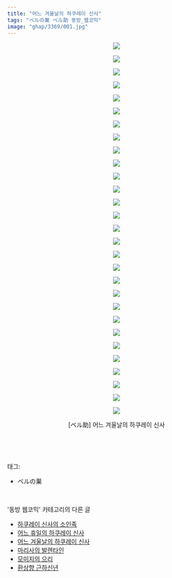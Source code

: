 ```yaml
---
title: "어느 겨울날의 하쿠레이 신사"
tags: "ベルの巣 ベル助 동방_웹코믹"
image: "ghap/3369/001.jpg"
---
```

<div class="article">
<p style="text-align: center; clear: none; float: none;"><img src="{{ site.nasurl }}/ghap/3369/001.jpg"/></p>
<p style="text-align: center; clear: none; float: none;"><img src="{{ site.nasurl }}/ghap/3369/002.jpg"/></p>
<p style="text-align: center; clear: none; float: none;"><img src="{{ site.nasurl }}/ghap/3369/003.jpg"/></p>
<p style="text-align: center; clear: none; float: none;"><img src="{{ site.nasurl }}/ghap/3369/004.jpg"/></p>
<p style="text-align: center; clear: none; float: none;"><img src="{{ site.nasurl }}/ghap/3369/005.jpg"/></p>
<p style="text-align: center; clear: none; float: none;"><img src="{{ site.nasurl }}/ghap/3369/006.jpg"/></p>
<p style="text-align: center; clear: none; float: none;"><img src="{{ site.nasurl }}/ghap/3369/007.jpg"/></p>
<p style="text-align: center; clear: none; float: none;"><img src="{{ site.nasurl }}/ghap/3369/008.jpg"/></p>
<p style="text-align: center; clear: none; float: none;"><img src="{{ site.nasurl }}/ghap/3369/009.jpg"/></p>
<p style="text-align: center; clear: none; float: none;"><img src="{{ site.nasurl }}/ghap/3369/010.jpg"/></p>
<p style="text-align: center; clear: none; float: none;"><img src="{{ site.nasurl }}/ghap/3369/011.jpg"/></p>
<p style="text-align: center; clear: none; float: none;"><img src="{{ site.nasurl }}/ghap/3369/012.jpg"/></p>
<p style="text-align: center; clear: none; float: none;"><img src="{{ site.nasurl }}/ghap/3369/013.jpg"/></p>
<p style="text-align: center; clear: none; float: none;"><img src="{{ site.nasurl }}/ghap/3369/014.jpg"/></p>
<p style="text-align: center; clear: none; float: none;"><img src="{{ site.nasurl }}/ghap/3369/015.jpg"/></p>
<p style="text-align: center; clear: none; float: none;"><img src="{{ site.nasurl }}/ghap/3369/016.jpg"/></p>
<p style="text-align: center; clear: none; float: none;"><img src="{{ site.nasurl }}/ghap/3369/017.jpg"/></p>
<p style="text-align: center; clear: none; float: none;"><img src="{{ site.nasurl }}/ghap/3369/018.jpg"/></p>
<p style="text-align: center; clear: none; float: none;"><img src="{{ site.nasurl }}/ghap/3369/019.jpg"/></p>
<p style="text-align: center; clear: none; float: none;"><img src="{{ site.nasurl }}/ghap/3369/020.jpg"/></p>
<p style="text-align: center; clear: none; float: none;"><img src="{{ site.nasurl }}/ghap/3369/021.jpg"/></p>
<p style="text-align: center; clear: none; float: none;"><img src="{{ site.nasurl }}/ghap/3369/022.jpg"/></p>
<p style="text-align: center; clear: none; float: none;"><img src="{{ site.nasurl }}/ghap/3369/023.jpg"/></p>
<p style="text-align: center; clear: none; float: none;"><img src="{{ site.nasurl }}/ghap/3369/024.jpg"/></p>
<p style="text-align: center; clear: none; float: none;"><img src="{{ site.nasurl }}/ghap/3369/025.jpg"/></p>
<p style="text-align: center; clear: none; float: none;"><img src="{{ site.nasurl }}/ghap/3369/026.jpg"/></p>
<p style="text-align: center; clear: none; float: none;"><img src="{{ site.nasurl }}/ghap/3369/027.jpg"/></p>
<p style="text-align: center; clear: none; float: none;"><img src="{{ site.nasurl }}/ghap/3369/028.jpg"/></p>
<p style="text-align: center; clear: none; float: none;"><img src="{{ site.nasurl }}/ghap/3369/029.jpg"/></p>
<p style="text-align: center; clear: none; float: none;">[ベル助] 어느 겨울날의 하쿠레이 신사</p>
<p><br/></p>
</div><br/>
<div class="tagTrail">
<p>태그: </p>
<ul>
<li>ベルの巣</li>
</ul>
</div><br/>
<div class="another">
<p>'동방 웹코믹' 카테고리의 다른 글</p>
<ul>
<li><a href="/2017-06-11-ghap_3371">하쿠레이 신사의 소인족</a></li>
<li><a href="/2017-06-11-ghap_3370">어느 휴일의 하쿠레이 신사</a></li>
<li><a href="/2017-06-11-ghap_3369">어느 겨울날의 하쿠레이 신사</a></li>
<li><a href="/2017-06-11-ghap_3368">마리사의 발렌타인</a></li>
<li><a href="/2017-06-11-ghap_3367">모미지의 으리</a></li>
<li><a href="/2017-06-11-ghap_3366">환상향 근하신년</a></li>
</ul>
</div><br/>
<div class="cb_module cb_fluid">
<div class="cb_wrt cb_profile">
</div><!-- commentList close -->
</div><br/>
